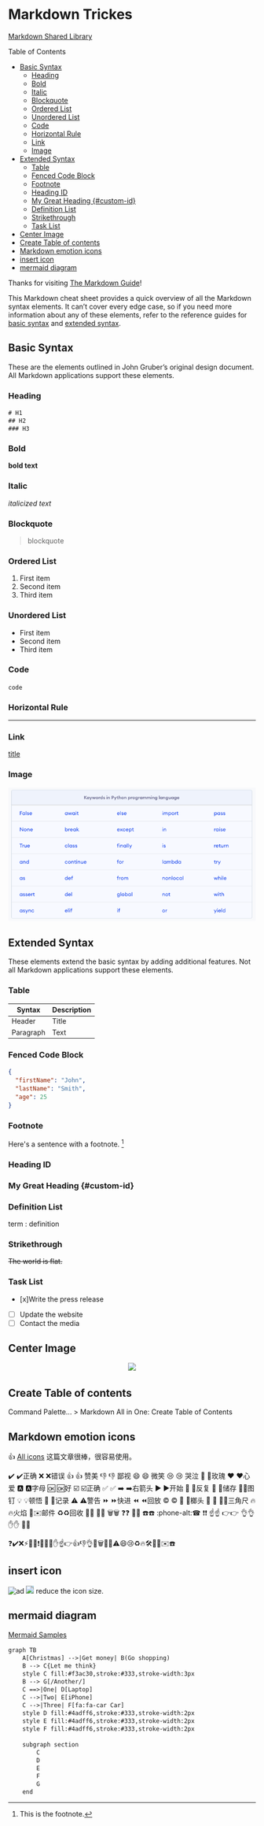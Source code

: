 <h1> Markdown Trickes</h1>

[Markdown Shared Library](myIcons.md)

Table of Contents
- [Basic Syntax](#basic-syntax)
  - [Heading](#heading)
  - [Bold](#bold)
  - [Italic](#italic)
  - [Blockquote](#blockquote)
  - [Ordered List](#ordered-list)
  - [Unordered List](#unordered-list)
  - [Code](#code)
  - [Horizontal Rule](#horizontal-rule)
  - [Link](#link)
  - [Image](#image)
- [Extended Syntax](#extended-syntax)
  - [Table](#table)
  - [Fenced Code Block](#fenced-code-block)
  - [Footnote](#footnote)
  - [Heading ID](#heading-id)
  - [My Great Heading {#custom-id}](#my-great-heading-custom-id)
  - [Definition List](#definition-list)
  - [Strikethrough](#strikethrough)
  - [Task List](#task-list)
- [Center Image](#center-image)
- [Create Table of contents](#create-table-of-contents)
- [Markdown emotion icons](#markdown-emotion-icons)
- [insert icon](#insert-icon)
- [mermaid diagram](#mermaid-diagram)


Thanks for visiting [The Markdown Guide](https://www.markdownguide.org)!

This Markdown cheat sheet provides a quick overview of all the Markdown syntax elements. It can’t cover every edge case, so if you need more information about any of these elements, refer to the reference guides for [basic syntax](https://www.markdownguide.org/basic-syntax) and [extended syntax](https://www.markdownguide.org/extended-syntax).

## Basic Syntax

These are the elements outlined in John Gruber’s original design document. All Markdown applications support these elements.

### Heading
```
# H1
## H2
### H3
```
### Bold

**bold text**

### Italic

*italicized text*

### Blockquote

> blockquote

### Ordered List

1. First item
2. Second item
3. Third item

### Unordered List

- First item
- Second item
- Third item

### Code

`code`

### Horizontal Rule

---

### Link

[title](https://www.example.com)

### Image

![alt text](./images/python-keywords.png)

## Extended Syntax

These elements extend the basic syntax by adding additional features. Not all Markdown applications support these elements.

### Table

| Syntax    | Description |
| --------- | ----------- |
| Header    | Title       |
| Paragraph | Text        |

### Fenced Code Block

```json
{
  "firstName": "John",
  "lastName": "Smith",
  "age": 25
}
```

### Footnote

Here's a sentence with a footnote. [^1]

[^1]: This is the footnote.

### Heading ID

### My Great Heading {#custom-id}

### Definition List

term
: definition

### Strikethrough

~~The world is flat.~~

### Task List

- [x]Write the press release
- [ ] Update the website
- [ ] Contact the media

## Center Image

<center><img src="images/application.png"/></center>

## Create Table of contents

Command Palette... > Markdown All in One: Create Table of Contents

## Markdown emotion icons
👍 [All icons](https://www.webfx.com/tools/emoji-cheat-sheet/) 这篇文章很棒，很容易使用。

:heavy_check_mark: ✔️正确
:x: ❌错误
:+1: 👍 赞美
:-1: 👎 鄙视
:smile: 😄 微笑
:cry: 😢 哭泣
:rose: 🌹玫瑰
:heart: ❤️心爱
:a: 🅰️字母
:ok: 🆗好
:ballot_box_with_check: ☑️正确
:white_check_mark: ✅
:arrow_right: ➡️右箭头
:arrow_forward: ▶️开始
:repeat: 🔁反复
:floppy_disk: 💾储存
:pushpin:📌图钉
:bulb: 💡顿悟
:memo: 📝记录
:warning: ⚠️警告
:fast_forward: ⏩快进
:rewind: ⏪回放
:copyright: ©️ 
:hammer: 🔨榔头
:butterfly: 🦋
:triangular_ruler:📐三角尺
:fire:🔥火焰
:email:✉️邮件
:recycle:♻️回收
:notebook:📓
:ledger:📒
:wastebasket:🗑
:question:❓
:bug:🐛
:phone:☎️
:phone-alt:☎
:exclamation:❗️
:point_up:☝️
:point_right:👉
:ok_hand:👌
:hand:✋
:construction:🚧



❓✔️❌⚡️📄📝❗️📌🔨💡✋☝️👉👍👎👌💾🗑🐛📒⚠️😄😢♻️🔥🛠📐🎯✉️☎️

##  insert icon
![ad](faicons/svgs/regular/smile.svg)
<img src="faweb/svgs/regular/address-book.svg" style="background-color:lightblue;" height="20"> reduce the icon size.

##  mermaid diagram

[Mermaid Samples](mermaid.md)

```mermaid
graph TB
    A[Christmas] -->|Get money| B(Go shopping)
    B --> C{Let me think}
    style C fill:#f3ac30,stroke:#333,stroke-width:3px
    B --> G[/Another/]
    C ==>|One| D[Laptop]
    C -->|Two| E[iPhone]
    C -->|Three| F[fa:fa-car Car]
    style D fill:#4adff6,stroke:#333,stroke-width:2px
    style E fill:#4adff6,stroke:#333,stroke-width:2px
    style F fill:#4adff6,stroke:#333,stroke-width:2px

    subgraph section
        C
        D
        E
        F
        G
    end
```
